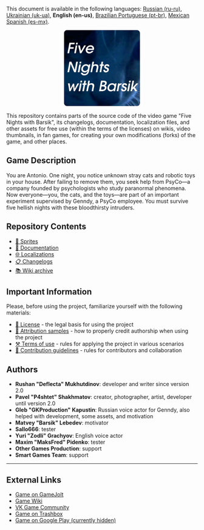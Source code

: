 This document is available in the following languages: [Russian (ru-ru)](/docs/README_ru-ru.md), [Ukrainian (uk-ua)](/docs/README_uk-ua.md), **English (en-us)**, [Brazilian Portuguese (pt-br)](/docs/README_pt-br.md), [Mexican Spanish (es-mx)](/docs/README_es-mx.md).

<p align="center">
  <img src="./sprites/repo_icon.png" alt="Repository icon with the text “Five nights with Barsik”" width="200" />
</p>

This repository contains parts of the source code of the video game "Five Nights with Barsik", its changelogs, documentation, localization files, and other assets for free use (within the terms of the licenses) on wikis, video thumbnails, in fan games, for creating your own modifications (forks) of the game, and other places.

## Game Description

You are Antonio. One night, you notice unknown stray cats and robotic toys in your house. After failing to remove them, you seek help from PsyCo—a company founded by psychologists who study paranormal phenomena. Now everyone—you, the cats, and the toys—are part of an important experiment supervised by Genndy, a PsyCo employee. You must survive five hellish nights with these bloodthirsty intruders.

## Repository Contents

* [👾 Sprites](/sprites/)
* [📖 Documentation](/docs/)
* [🌐 Localizations](/langs/)
* [📋 Changelogs](/changelogs/)
* [📚 Wiki archive](/wiki/)

## Important Information

Please, before using the project, familiarize yourself with the following materials:

* [📜 License](/LICENSE.md) - the legal basis for using the project
* [👤 Attribution samples](/ATTRIBUTION.md) - how to properly credit authorship when using the project
* [⚒️ Terms of use](/docs/TERMS_OF_USE.md) - rules for applying the project in various scenarios
* [🤝 Contribution guidelines](/docs/CONTRIBUTING.md) - rules for contributors and collaboration

## Authors

* **Rushan "Deflecta" Mukhutdinov**: developer and writer since version 2.0
* **Pavel "P4shtet" Shakhmatov**: creator, photographer, artist, developer until version 2.0
* **Gleb "GKProduction" Kapustin**: Russian voice actor for Genndy, also helped with development, some assets, and motivation
* **Matvey "Barsik" Lebedev**: motivator
* **Sallo666**: tester
* **Yuri "Zodli" Grachyov**: English voice actor
* **Maxim "MaksFred" Pidenko**: tester
* **Other Games Production**: support
* **Smart Games Team**: support

---

## External Links

* [Game on GameJolt](https://gamejolt.com/games/fnwb/653514)
* [Game Wiki](https://five-nights-with-barsik.fandom.com/ru/wiki/Вики_серий_«Одна_ночь_с_Котей»_и_«Пять_ночей_с_Барсиком»)
* [VK Game Community](https://vk.com/fivenightswithbarsik)
* [Game on Trashbox](https://trashbox.ru/link/pyat-nochej-u-barsika-android)
* [Game on Google Play (currently hidden)](https://play.google.com/store/apps/details?id=ru.deflecta.fnwb)
